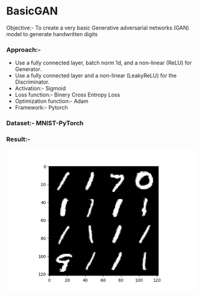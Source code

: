 # BasicGAN
Objective:- To create a very basic Generative adversarial networks (GAN) model to generate handwritten digits

### Approach:-
- Use a fully connected layer, batch norm 1d, and a non-linear (ReLU) for Generator.
- Use a fully connected layer and a non-linear (LeakyReLU) for the Discriminator. 
- Activation:- Sigmoid 
- Loss function:- Binery Cross Entropy Loss
- Optimization function:- Adam
- Framework:- Pytorch

### Dataset:- MNIST-PyTorch

### Result:-
<img align="left" src="https://github.com/deepakpillai/BasicGAN/blob/main/Result.png?raw=true" />

